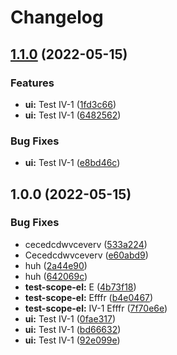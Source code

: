 # Changelog

## [1.1.0](https://github.com/amandrichenko/tic-tac-toe/compare/v1.0.0...v1.1.0) (2022-05-15)


### Features

* **ui:** Test IV-1 ([1fd3c66](https://github.com/amandrichenko/tic-tac-toe/commit/1fd3c66bd742bae6031f0a9eb83ec4003f3a7c47))
* **ui:** Test IV-1 ([6482562](https://github.com/amandrichenko/tic-tac-toe/commit/648256250d27ff7109a1dbbb0f5da3def92ae29d))


### Bug Fixes

* **ui:** Test IV-1 ([e8bd46c](https://github.com/amandrichenko/tic-tac-toe/commit/e8bd46c346b401ad3c4d2641057c1939bb866b00))

## 1.0.0 (2022-05-15)


### Bug Fixes

* cecedcdwvceverv ([533a224](https://github.com/amandrichenko/tic-tac-toe/commit/533a22485718dc5254e1b8bf609fba1ad4c216df))
* Cecedcdwvceverv ([e60abd9](https://github.com/amandrichenko/tic-tac-toe/commit/e60abd97bfa7ebd4382fc04247b807381e20594c))
* huh ([2a44e90](https://github.com/amandrichenko/tic-tac-toe/commit/2a44e906358024e7d7407a99ca1966f246859c15))
* huh ([642069c](https://github.com/amandrichenko/tic-tac-toe/commit/642069cf05ad16ad60391d14c46429c8116bda1f))
* **test-scope-el:** E ([4b73f18](https://github.com/amandrichenko/tic-tac-toe/commit/4b73f18e86b6fa9ae05813f08bf8a4ee33e1212d))
* **test-scope-el:** Efffr ([b4e0467](https://github.com/amandrichenko/tic-tac-toe/commit/b4e0467847cd2670f754fa18358326e4370eb2f8))
* **test-scope-el:** IV-1 Efffr ([7f70e6e](https://github.com/amandrichenko/tic-tac-toe/commit/7f70e6eb2af4361e00445309b2020c811ced4d77))
* **ui:** Test IV-1 ([0fae317](https://github.com/amandrichenko/tic-tac-toe/commit/0fae317dbf5630af1fb6fa6ba73941e3d8175d3c))
* **ui:** Test IV-1 ([bd66632](https://github.com/amandrichenko/tic-tac-toe/commit/bd66632cff898be9e8342ec4bb26b3a579da6b7b))
* **ui:** Test IV-1 ([92e099e](https://github.com/amandrichenko/tic-tac-toe/commit/92e099e2369c06cf39bc1dc2b36d779bedd7ce9e))
